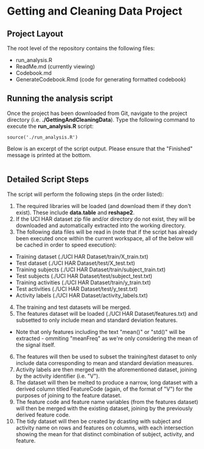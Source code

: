 Getting and Cleaning Data Project
========================================================

## Project Layout

The root level of the repository contains the following files:
* run_analysis.R
* ReadMe.md (currently viewing)
* Codebook.md
* GenerateCodebook.Rmd (code for generating formatted codebook)

## Running the analysis script

Once the project has been downloaded from Git, navigate to the project directory (i.e. **./GettingAndCleaningData**).  Type the following command to execute the **run_analysis.R** script:

```{r}
source('./run_analysis.R')
```

Below is an excerpt of the script output.  Please ensure that the "Finished" message is printed at the bottom.
```{r}

```

## Detailed Script Steps

The script will perform the following steps (in the order listed):

1. The required libraries will be loaded (and download them if they don't exist).  These include **data.table** and **reshape2**.
2. If the UCI HAR dataset zip file and/or directory do not exist, they will be downloaded and automatically extracted into the working directory.
3. The following data files will be read in (note that if the script has already been executed once within the current workspace, all of the below will be cached in order to speed execution):
  * Training dataset (./UCI HAR Dataset/train/X_train.txt)
  * Test dataset (./UCI HAR Dataset/test/X_test.txt)
  * Training subjects (./UCI HAR Dataset/train/subject_train.txt)
  * Test subjects (./UCI HAR Dataset/test/subject_test.txt)
  * Training activities (./UCI HAR Dataset/train/y_train.txt)
  * Test activities (./UCI HAR Dataset/test/y_test.txt)
  * Activity labels (./UCI HAR Dataset/activity_labels.txt)
4. The training and test datasets will be merged.
5. The features dataset will be loaded (./UCI HAR Dataset/features.txt) and subsetted to only include mean and standard deviation features.
  * Note that only features including the text "mean()" or "std()" will be extracted - ommiting "meanFreq" as we're only considering the mean of the signal itself.
6. The features will then be used to subset the training/test dataset to only include data corresponding to mean and standard deviation measures.
7. Activity labels are then merged with the aforementioned dataset, joining by the activity identifier (i.e. "V<n>").
8. The dataset will then be melted to produce a narrow, long dataset with a derived column titled FeatureCode (again, of the format of "V<n>") for the purposes of joining to the feature dataset.
9. The feature code and feature name variables (from the features dataset) will then be merged with the existing dataset, joining by the previously derived feature code.
10. The tidy dataset will then be created by dcasting with subject and activity name on rows and features on columns, with each intersection showing the mean for that distinct combination of subject, activity, and feature.